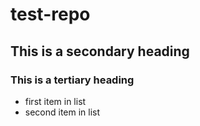 test-repo
=========
## This is a secondary heading
### This is a tertiary heading
* first item in list
* second item in list
